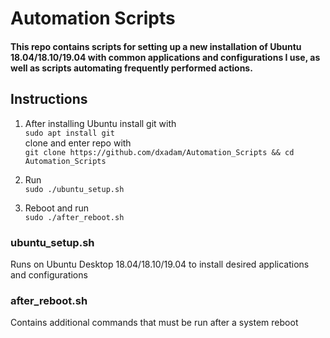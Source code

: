 # Automation Scripts
#### This repo contains scripts for setting up a new installation of Ubuntu 18.04/18.10/19.04 with common applications and configurations I use, as well as scripts automating frequently performed actions. 

## Instructions
1. After installing Ubuntu install git with  
	`sudo apt install git`   
clone and enter repo with  
	`git clone https://github.com/dxadam/Automation_Scripts && cd Automation_Scripts`

2. Run  
	`sudo ./ubuntu_setup.sh`

3. Reboot and run  
	`sudo ./after_reboot.sh`

### ubuntu_setup.sh
Runs on Ubuntu Desktop 18.04/18.10/19.04 to install desired applications and configurations

### after_reboot.sh
Contains additional commands that must be run after a system reboot
